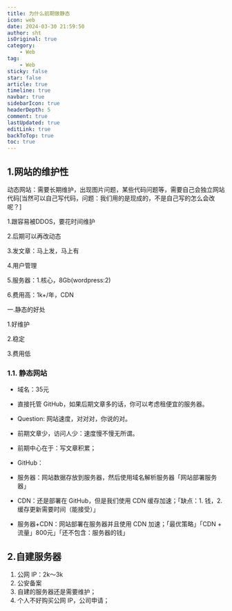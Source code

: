 ```yaml
---
title: 为什么前期做静态
icon: web
date: 2024-03-30 21:59:50
author: sht
isOriginal: true
category: 
    - Web
tag:
    - Web
sticky: false
star: false
article: true
timeline: true
navbar: true
sidebarIcon: true
headerDepth: 5
comment: true
lastUpdated: true
editLink: true
backToTop: true
toc: true
---
```


## 1.网站的维护性

动态网站：需要长期维护，出现图片问题，某些代码问题等，需要自己会独立网站代码[当然可以自己写代码，问题：我们用的是现成的，不是自己写的怎么会改呢？]

1.跟容易被DDOS，要花时间维护

2.后期可以再改动态

3.发文章：马上发，马上有

4.用户管理

5.服务器：1.核心，8Gb(wordpress:2)

6.费用高：1k+/年，CDN

一.静态的好处

1.好维护

2.稳定

3.费用低

### 1.1. 静态网站

- 域名：35元
- 直接托管 GitHub，如果后期文章多的话，你可以考虑租便宜的服务器。
- Question: 网站速度，对对对，你说的对。

- 前期文章少，访问人少：速度慢不慢无所谓。
- 前期中心在于：写文章积累；
- GitHub：

- 服务器：网站数据存放到服务器，然后使用域名解析服务器「网站部署服务器」
- CDN：还是部署在 GitHub，但是我们使用 CDN 缓存加速；「缺点：1. 钱，2. 缓存更新需要时间（能接受）」
- 服务器+CDN：网站部署在服务器并且使用 CDN 加速；「最优策略」「CDN + 流量」800元」「还不包含：服务器的钱」

## 2.自建服务器

1. 公网 IP：2k～3k
2. 公安备案
3. 自建的服务器还是需要维护；
4. 个人不好购买公网 IP，公司申请；
